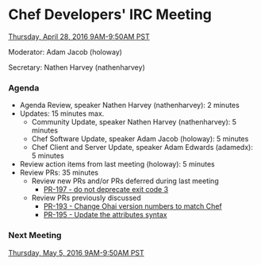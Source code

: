 # Chef Developers' IRC Meeting

[Thursday, April 28, 2016 9AM-9:50AM PST](http://everytimezone.com/#2016-4-28,240,cn3)

Moderator:  Adam Jacob (holoway)

Secretary:  Nathen Harvey (nathenharvey)

### Agenda
* Agenda Review, speaker Nathen Harvey (nathenharvey): 2 minutes
* Updates: 15 minutes max.
  * Community Update, speaker Nathen Harvey (nathenharvey): 5 minutes
  * Chef Software Update, speaker Adam Jacob (holoway): 5 minutes
  * Chef Client and Server Update, speaker Adam Edwards (adamedx): 5 minutes
* Review action items from last meeting (holoway): 5 minutes
* Review PRs:  35 minutes
  * Review new PRs and/or PRs deferred during last meeting
    * [PR-197 - do not deprecate exit code 3](https://github.com/chef/chef-rfc/pull/197)
  * Review PRs previously discussed
    * [PR-193 - Change Ohai version numbers to match Chef](https://github.com/chef/chef-rfc/pull/193)
    * [PR-195 - Update the attributes syntax](https://github.com/chef/chef-rfc/pull/195)

### Next Meeting

[Thursday, May 5, 2016 9AM-9:50AM PST](http://everytimezone.com/#2016-5-5,240,cn3)
